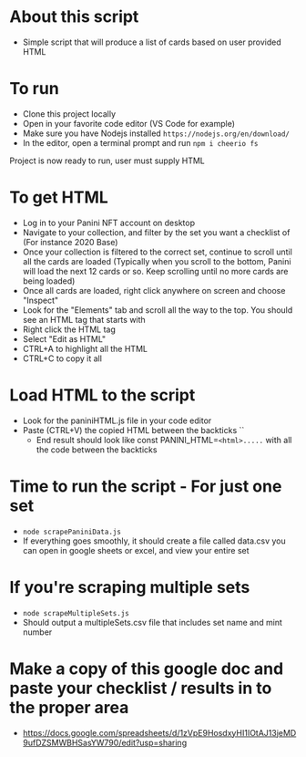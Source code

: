 # About this script
- Simple script that will produce a list of cards based on user provided HTML

# To run
- Clone this project locally
- Open in your favorite code editor (VS Code for example)
- Make sure you have Nodejs installed `https://nodejs.org/en/download/`
- In the editor, open a terminal prompt and run `npm i cheerio fs`

Project is now ready to run, user must supply HTML

# To get HTML
- Log in to your Panini NFT account on desktop
- Navigate to your collection, and filter by the set you want a checklist of (For instance 2020 Base)
- Once your collection is filtered to the correct set, continue to scroll until all the cards are loaded (Typically when you scroll to the bottom, Panini will load the next 12 cards or so.  Keep scrolling until no more cards are being loaded)
- Once all cards are loaded, right click anywhere on screen and choose "Inspect"
- Look for the "Elements" tab and scroll all the way to the top.  You should see an HTML tag that starts with <html>
- Right click the HTML tag
- Select "Edit as HTML"
- CTRL+A to highlight all the HTML
- CTRL+C to copy it all

# Load HTML to the script
- Look for the paniniHTML.js file in your code editor
- Paste (CTRL+V) the copied HTML between the backticks ``
    - End result should look like const PANINI_HTML=`<html>.....` with all the code between the backticks

# Time to run the script - For just one set
- `node scrapePaniniData.js`
- If everything goes smoothly, it should create a file called data.csv you can open in google sheets or excel, and view your entire set

# If you're scraping multiple sets
- `node scrapeMultipleSets.js`
- Should output a multipleSets.csv file that includes set name and mint number

# Make a copy of this google doc and paste your checklist / results in to the proper area
- https://docs.google.com/spreadsheets/d/1zVpE9HosdxyHI1IOtAJ13jeMD9ufDZSMWBHSasYW790/edit?usp=sharing